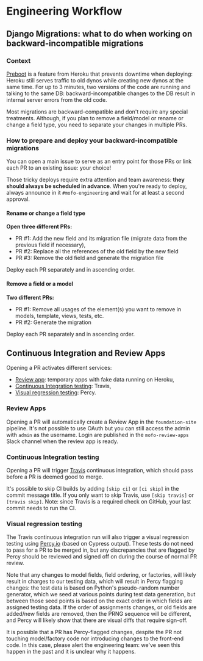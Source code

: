 # Engineering Workflow

## Django Migrations: what to do when working on backward-incompatible migrations

### Context

[Preboot](https://devcenter.heroku.com/articles/preboot) is a feature from Heroku that prevents downtime when deploying: Heroku still serves traffic to old dynos while creating new dynos at the same time. For up to 3 minutes, two versions of the code are running and talking to the same DB: backward-incompatible changes to the DB result in internal server errors from the old code.

Most migrations are backward-compatible and don't require any special treatments. Although, if you plan to remove a field/model or rename or change a field type, you need to separate your changes in multiple PRs.

### How to prepare and deploy your backward-incompatible migrations

You can open a main issue to serve as an entry point for those PRs or link each PR to an existing issue: your choice!

Those tricky deploys require extra attention and team awareness: **they should always be scheduled in advance**. When you're ready to deploy, always announce in it `#mofo-engineering` and wait for at least a second approval.

#### Rename or change a field type

**Open three different PRs:**
- PR #1: Add the new field and its migration file (migrate data from the previous field if necessary),
- PR #2: Replace all the references of the old field by the new field
- PR #3: Remove the old field and generate the migration file

Deploy each PR separately and in ascending order.

#### Remove a field or a model

**Two different PRs:**

- PR #1: Remove all usages of the element(s) you want to remove in models, template, views, tests, etc.
- PR #2: Generate the migration

Deploy each PR separately and in ascending order.

## Continuous Integration and Review Apps

Opening a PR activates different services:
- [Review app](#review-apps): temporary apps with fake data running on Heroku,
- [Continuous Integration testing](#continuous-integration-testing): Travis,
- [Visual regression testing](#visual-regression-testing): Percy.

### Review Apps

Opening a PR will automatically create a Review App in the `foundation-site` pipeline. It's not possible to use OAuth but you can still access the admin with `admin` as the username. Login are published in the `mofo-review-apps` Slack channel when the review app is ready.

### Continuous Integration testing

Opening a PR will trigger [Travis](https://travis-ci.org) continuous integration, which should pass before a PR is deemed good to merge.

It's possible to skip CI builds by adding `[skip ci]` or `[ci skip]` in the commit message title. If you only want to skip Travis, use `[skip travis]` or `[travis skip]`. Note: since Travis is a required check on GitHub, your last commit needs to run the CI.

### Visual regression testing

The Travis continuous integration run will also trigger a visual regression testing using [Percy.io](https://percy.io) (based on Cypress output). These tests do not need to pass for a PR to be merged in, but any discrepancies that are flagged by Percy should be reviewed and signed off on during the course of normal PR review.

Note that any changes to model fields, field ordering, or factories, will likely result in charges to our testing data, which will result in Percy flagging changes: the test data is based on Python's pseudo-random number generator, which we seed at various points during test data generation, but between those seed points is based on the exact order in which fields are assigned testing data. If the order of assignments changes, or old fields are added/new fields are removed, then the PRNG sequence will be different, and Percy will likely show that there are visual diffs that require sign-off.

It is possible that a PR has Percy-flagged changes, despite the PR not touching model/factory code nor introducing changes to the front-end code. In this case, please alert the engineering team: we've seen this happen in the past and it is unclear why it happens.
